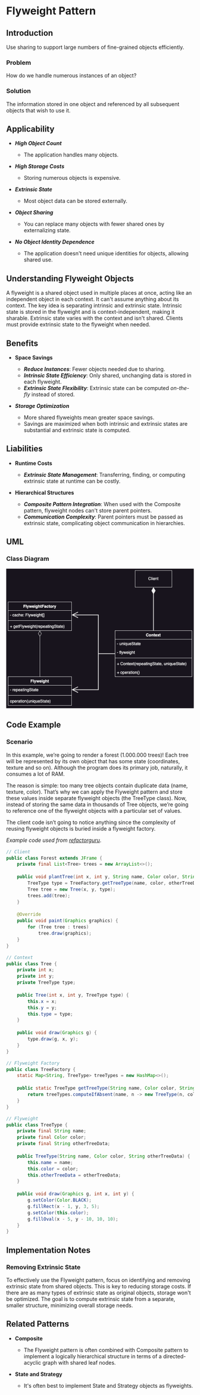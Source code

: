 # Flyweight Pattern

## Introduction
Use sharing to support large numbers of fine-grained objects efficiently.

### Problem

How do we handle numerous instances of an object?

### Solution

The information stored in one object and referenced by all subsequent objects that wish to use it.

## Applicability

* ***High Object Count***
  * The application handles many objects.

* ***High Storage Costs***
  * Storing numerous objects is expensive.

* ***Extrinsic State***
  * Most object data can be stored externally.

* ***Object Sharing***
  * You can replace many objects with fewer shared ones by externalizing state.

* ***No Object Identity Dependence***
  * The application doesn't need unique identities for objects, allowing shared use.

## Understanding Flyweight Objects

A flyweight is a shared object used in multiple places at once, acting like an independent object in each context. It can't assume anything about its context. The key idea is separating intrinsic and extrinsic state. Intrinsic state is stored in the flyweight and is context-independent, making it sharable. Extrinsic state varies with the context and isn't shared. Clients must provide extrinsic state to the flyweight when needed. 

## Benefits

* **Space Savings**
  * ***Reduce Instances***: Fewer objects needed due to sharing.
  * ***Intrinsic State Efficiency***: Only shared, unchanging data is stored in each flyweight.
  * ***Extrinsic State Flexibility***: Extrinsic state can be computed *on-the-fly* instead of stored.

* ***Storage Optimization***
  * More shared flyweights mean greater space savings.
  * Savings are maximized when both intrinsic and extrinsic states are substantial and extrinsic state is computed.

## Liabilities

* **Runtime Costs**
  * ***Extrinsic State Management***: Transferring, finding, or computing extrinsic state at runtime can be costly.

* **Hierarchical Structures**
  * ***Composite Pattern Integration***: When used with the Composite pattern, flyweight nodes can't store parent pointers.
  * ***Communication Complexity***: Parent pointers must be passed as extrinsic state, complicating object communication in hierarchies.

## UML

### Class Diagram

![Flyweight Class Diagram](./diagrams/FlyweightClass.png)

## Code Example

### Scenario

In this example, we’re going to render a forest (1.000.000 trees)! Each tree will be represented by its own object that has some state (coordinates, texture and so on). Although the program does its primary job, naturally, it consumes a lot of RAM.

The reason is simple: too many tree objects contain duplicate data (name, texture, color). That’s why we can apply the Flyweight pattern and store these values inside separate flyweight objects (the TreeType class). Now, instead of storing the same data in thousands of Tree objects, we’re going to reference one of the flyweight objects with a particular set of values.

The client code isn’t going to notice anything since the complexity of reusing flyweight objects is buried inside a flyweight factory.

*Example code used from [refactorguru](https://refactoring.guru)*.

```java
// Client
public class Forest extends JFrame { 
    private final List<Tree> trees = new ArrayList<>();

    public void plantTree(int x, int y, String name, Color color, String otherTreeData) {
        TreeType type = TreeFactory.getTreeType(name, color, otherTreeData);
        Tree tree = new Tree(x, y, type);
        trees.add(tree);
    }

    @Override
    public void paint(Graphics graphics) {
        for (Tree tree : trees)
            tree.draw(graphics);
    }
}
```

```java
// Context
public class Tree {
    private int x;
    private int y;
    private TreeType type;

    public Tree(int x, int y, TreeType type) {
        this.x = x;
        this.y = y;
        this.type = type;
    }

    public void draw(Graphics g) {
        type.draw(g, x, y);
    }
}
```

```java
// Flyweight Factory
public class TreeFactory { 
    static Map<String, TreeType> treeTypes = new HashMap<>();
    
    public static TreeType getTreeType(String name, Color color, String otherTreeData) {
        return treeTypes.computeIfAbsent(name, n -> new TreeType(n, color, otherTreeData));
    }
}
```

```java
// Flyweight
public class TreeType {
    private final String name;
    private final Color color;
    private final String otherTreeData;

    public TreeType(String name, Color color, String otherTreeData) {
        this.name = name;
        this.color = color;
        this.otherTreeData = otherTreeData;
    }

    public void draw(Graphics g, int x, int y) {
        g.setColor(Color.BLACK);
        g.fillRect(x - 1, y, 3, 5);
        g.setColor(this.color);
        g.fillOval(x - 5, y - 10, 10, 10);
    }
}
```

## Implementation Notes

### Removing Extrinsic State

To effectively use the Flyweight pattern, focus on identifying and removing extrinsic state from shared objects. This is key to reducing storage costs. If there are as many types of extrinsic state as original objects, storage won't be optimized. The goal is to compute extrinsic state from a separate, smaller structure, minimizing overall storage needs.

## Related Patterns

* **Composite**
  * The Flyweight pattern is often combined with Composite pattern to implement a logically hierarchical structure in terms of a directed-acyclic graph with shared leaf nodes.

* **State and Strategy**
  * It's often best to implement State and Strategy objects as flyweights.
